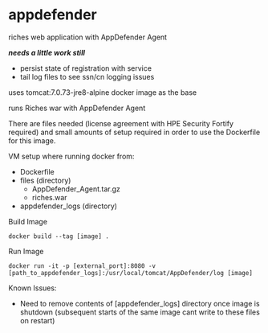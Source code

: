 # appdefender
riches web application with AppDefender Agent

***needs a little work still***
- persist state of registration with service
- tail log files to see ssn/cn logging issues

uses tomcat:7.0.73-jre8-alpine docker image as the base

runs Riches war with AppDefender Agent

There are files needed (license agreement with HPE Security Fortify required) and small amounts of setup required in order to use the Dockerfile for this image.

VM setup where running docker from:
- Dockerfile
- files (directory)
  - AppDefender_Agent.tar.gz
  - riches.war
- appdefender_logs (directory)



Build Image
```
docker build --tag [image] .
```

Run Image 
```
docker run -it -p [external_port]:8080 -v [path_to_appdefender_logs]:/usr/local/tomcat/AppDefender/log [image]
```

Known Issues:
- Need to remove contents of [appdefender_logs] directory once image is shutdown (subsequent starts of the same image cant write to these files on restart)

